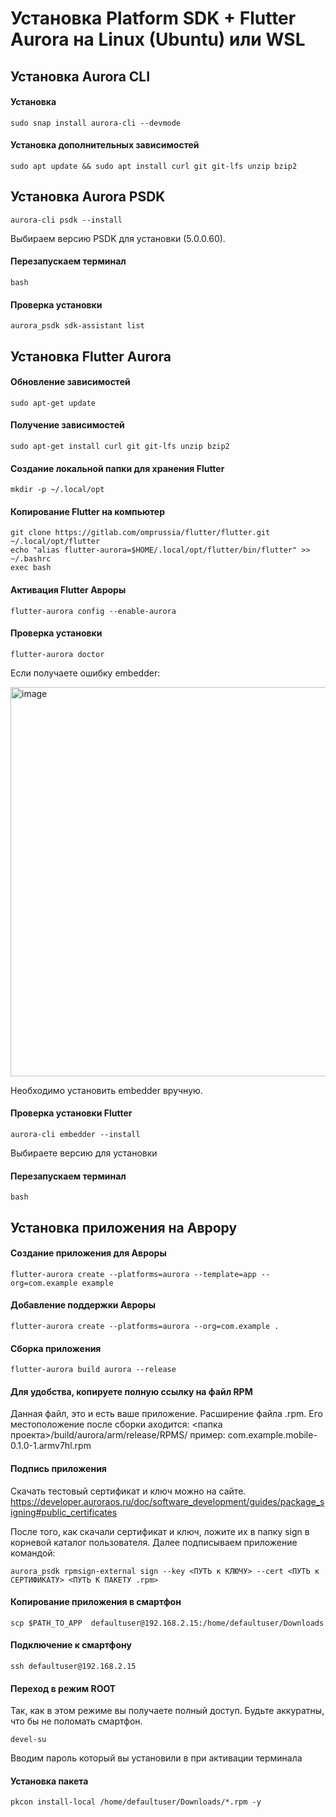 # Установка Platform SDK + Flutter Aurora на Linux (Ubuntu) или WSL

## Установка Aurora CLI

#### Установка
```shell
sudo snap install aurora-cli --devmode
```

#### Установка дополнительных зависимостей
```shell
sudo apt update && sudo apt install curl git git-lfs unzip bzip2
```

## Установка Aurora PSDK
```shell
aurora-cli psdk --install
```
Выбираем версию PSDK для установки (5.0.0.60).

#### Перезапускаем терминал
```shell
bash  
```
#### Проверка установки
```shell
aurora_psdk sdk-assistant list
```

## Установка Flutter Aurora

#### Обновление зависимостей
```shell
sudo apt-get update
```
#### Получение зависимостей
```shell
sudo apt-get install curl git git-lfs unzip bzip2
```
#### Создание локальной папки для хранения Flutter
```shell
mkdir -p ~/.local/opt
```
#### Копирование Flutter на компьютер
```shell
git clone https://gitlab.com/omprussia/flutter/flutter.git ~/.local/opt/flutter
echo "alias flutter-aurora=$HOME/.local/opt/flutter/bin/flutter" >> ~/.bashrc
exec bash  
``` 
#### Активация Flutter Авроры
```shell
flutter-aurora config --enable-aurora
``` 
#### Проверка установки
```shell
flutter-aurora doctor
```

Если получаете ошибку embedder:

<img width="623" alt="image" src="https://github.com/smmarty/utils_aurora/assets/48598325/dff15e8c-18c9-4b7f-9b99-8e8ae3fdff37">

Необходимо установить embedder вручную.
#### Проверка установки Flutter
```shell
aurora-cli embedder --install
```
Выбираете версию для установки

#### Перезапускаем терминал
```shell
bash
```

## Установка приложения на Аврору

#### Создание приложения для Авроры
```shell
flutter-aurora create --platforms=aurora --template=app --org=com.example example
```

#### Добавление поддержки Авроры
```shell
flutter-aurora create --platforms=aurora --org=com.example .
```

#### Сборка приложения
```shell
flutter-aurora build aurora --release
```

#### Для удобства, копируете полную ссылку на файл RPM
Данная файл, это и есть ваше приложение. Расширение файла .rpm.
Его местоположение после сборки аходится:
<папка проекта>/build/aurora/arm/release/RPMS/
пример:
com.example.mobile-0.1.0-1.armv7hl.rpm

#### Подпись приложения
Скачать тестовый сертификат и ключ можно на сайте.
https://developer.auroraos.ru/doc/software_development/guides/package_signing#public_certificates

После того, как скачали сертификат и ключ, ложите их в папку sign в корневой каталог пользователя. Далее подписываем приложение командой:
```shell
aurora_psdk rpmsign-external sign --key <ПУТЬ к КЛЮЧУ> --cert <ПУТЬ к СЕРТИФИКАТУ> <ПУТЬ К ПАКЕТУ .rpm>
```

#### Копирование приложения в смартфон
```shell
scp $PATH_TO_APP  defaultuser@192.168.2.15:/home/defaultuser/Downloads
```

#### Подключение к смартфону
```shell
ssh defaultuser@192.168.2.15
```

#### Переход в режим ROOT 
Так, как в этом режиме вы получаете полный доступ. Будьте аккуратны, что бы не поломать смартфон.
```shell
devel-su
```
Вводим пароль который вы установили в при активации терминала

#### Установка пакета
```shell
pkcon install-local /home/defaultuser/Downloads/*.rpm -y
```
